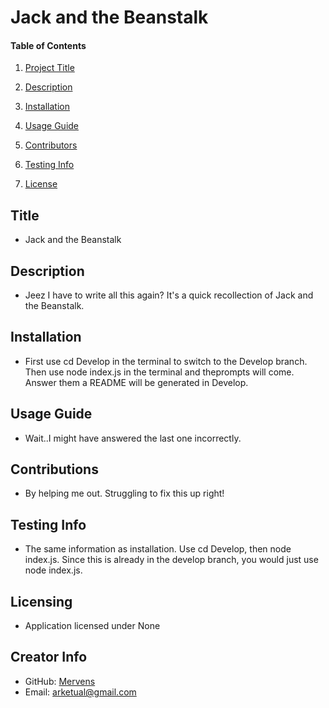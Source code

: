 # Jack and the Beanstalk

#### Table of Contents

1. [Project Title](#title)

2. [Description](#description)

3. [Installation](#installation)

3. [Usage Guide](#usage-guide)

4. [Contributors](#contribution)

5. [Testing Info](#testing-info)

6. [License](#licensing)

## Title
* Jack and the Beanstalk  
## Description
* Jeez I have to write all this again? It's a quick recollection of Jack and the Beanstalk.  
## Installation
* First use cd Develop in the terminal to switch to the Develop branch. Then use node index.js in the terminal and theprompts will come. Answer them a README will be generated in Develop.
## Usage Guide
* Wait..I might have answered the last one incorrectly.  
## Contributions
* By helping me out. Struggling to fix this up right!
## Testing Info
* The same information as installation. Use cd Develop, then node index.js. Since this is already in the develop branch, you would just use node index.js.
## Licensing
* Application licensed under None
## Creator Info
* GitHub: [Mervens](https://github.com/Mervens)
* Email: arketual@gmail.com 
